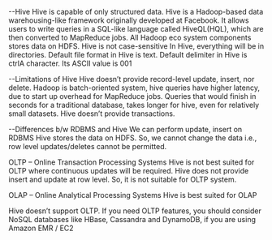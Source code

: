 --Hive
Hive is capable of only structured data.
Hive is a Hadoop-based data warehousing-like framework originally developed at Facebook.
It allows users to write queries in a SQL-like language called HiveQL(HQL), which are then converted to MapReduce jobs.
All Hadoop eco system components stores data on HDFS.
Hive is not case-sensitive
In Hive, everything will be in directories.
Default file format in Hive is text.
Default delimiter in Hive is ctrlA character. Its ASCII value is 001


--Limitations of Hive
Hive doesn’t provide record-level update, insert, nor delete.
Hadoop is batch-oriented system, hive queries have higher latency, due to start up overhead for MapReduce jobs. Queries that would finish in seconds for a traditional database, takes longer for hive, even for relatively small datasets.  Hive doesn’t provide transactions.

--Differences b/w RDBMS and Hive
We can perform update, insert on RDBMS
Hive stores the data on HDFS. So, we cannot change the data i.e., row level updates/deletes cannot be permitted.

OLTP – Online Transaction Processing Systems
Hive is not best suited for OLTP where continuous updates will be required.
Hive does not provide insert and update at row level. So, it is not suitable for OLTP system.

OLAP – Online Analytical Processing Systems
Hive is best suited for OLAP 

Hive doesn’t support OLTP.  If you need OLTP features, you should consider NoSQL databases like HBase, Cassandra and DynamoDB, if you are using Amazon EMR / EC2
